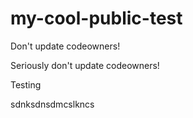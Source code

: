 # my-cool-public-test

Don't update codeowners!

Seriously don't update codeowners!

Testing



sdnksdnsdmcslkncs
